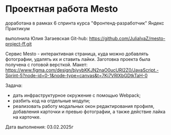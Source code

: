 # Проектная работа Mesto
доработана в рамках 6 спринта курса "Фронтенд-разработчик" Яндекс Практикум

выполнила Юлия Загаевская
Git-hub: https://github.com/JuliaIvaZ/mesto-project-ff.git

Сервис Mesto - интерактивная страница, куда можно добавлять фотографии, удалять их и ставить лайки.
Заготовка проекта была получена с готовой версткой. 
Макет: https://www.figma.com/design/bjyvbKKJN2naO0ucURl2Z0/JavaScript.-Sprint-5?node-id=0-1&node-type=canvas&t=7Kj7VRlXbGDtkTaH-0

Задача:  
- дать инфраструктурное окружение с помощью Webpack;
- разбить код на отдельные модули;
- реализовать работу модальных окон редактирования профиля, добавления карточки и превью фотографии, а также действие лайка на карточке.

Дата выполнения: 03.02.2025г
